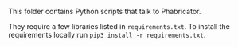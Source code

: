 This folder contains Python scripts that talk to Phabricator.

They require a few libraries listed in `requirements.txt`.
To install the requirements locally run `pip3 install -r requirements.txt`.